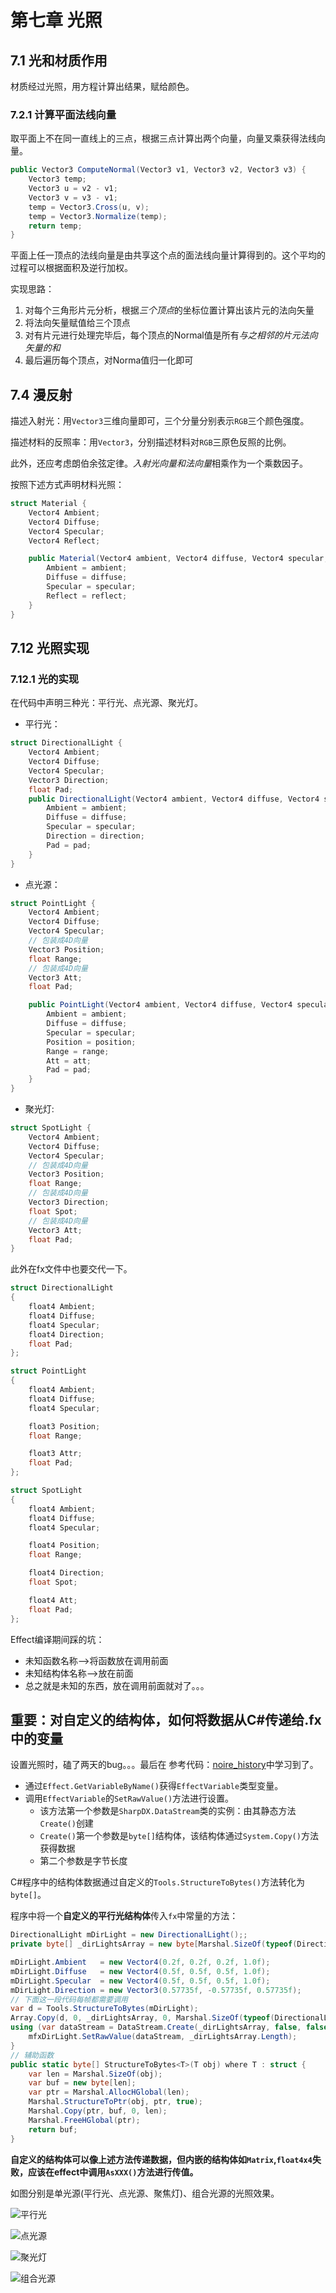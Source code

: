 ﻿# 第七章 光照
## 7.1 光和材质作用
材质经过光照，用方程计算出结果，赋给颜色。
### 7.2.1 计算平面法线向量
取平面上不在同一直线上的三点，根据三点计算出两个向量，向量叉乘获得法线向量。
```csharp
public Vector3 ComputeNormal(Vector3 v1, Vector3 v2, Vector3 v3) {
    Vector3 temp;
    Vector3 u = v2 - v1;
    Vector3 v = v3 - v1;
    temp = Vector3.Cross(u, v);
    temp = Vector3.Normalize(temp);
    return temp;
}
```
平面上任一顶点的法线向量是由共享这个点的面法线向量计算得到的。这个平均的过程可以根据面积及逆行加权。

实现思路：
1. 对每个三角形片元分析，根据*三个顶点*的坐标位置计算出该片元的法向矢量
2. 将法向矢量赋值给三个顶点
3. 对有片元进行处理完毕后，每个顶点的Normal值是所有*与之相邻的片元法向矢量的和*
4. 最后遍历每个顶点，对Norma值归一化即可
## 7.4 漫反射
描述入射光：用`Vector3`三维向量即可，三个分量分别表示`RGB`三个颜色强度。

描述材料的反照率：用`Vector3`，分别描述材料对`RGB`三原色反照的比例。

此外，还应考虑朗伯余弦定律。*入射光向量和法向量*相乘作为一个乘数因子。

按照下述方式声明材料光照：
```csharp
struct Material {
    Vector4 Ambient;
    Vector4 Diffuse;
    Vector4 Specular;
    Vector4 Reflect;

    public Material(Vector4 ambient, Vector4 diffuse, Vector4 specular, Vector4 reflect) {
        Ambient = ambient;
        Diffuse = diffuse;
        Specular = specular;
        Reflect = reflect;
    }
}
```

## 7.12 光照实现
### 7.12.1 光的实现
在代码中声明三种光：平行光、点光源、聚光灯。

- 平行光：
```csharp
struct DirectionalLight {
    Vector4 Ambient;
    Vector4 Diffuse;
    Vector4 Specular;
    Vector3 Direction;
    float Pad;
    public DirectionalLight(Vector4 ambient, Vector4 diffuse, Vector4 specular, Vector3 direction, float pad) {
        Ambient = ambient;
        Diffuse = diffuse;
        Specular = specular;
        Direction = direction;
        Pad = pad;
    }
}
```
- 点光源：
```csharp
struct PointLight {
    Vector4 Ambient;
    Vector4 Diffuse;
    Vector4 Specular;
    // 包装成4D向量
    Vector3 Position;
    float Range;
    // 包装成4D向量
    Vector3 Att;
    float Pad;

    public PointLight(Vector4 ambient, Vector4 diffuse, Vector4 specular, Vector3 position, float range, Vector3 att, float pad) {
        Ambient = ambient;
        Diffuse = diffuse;
        Specular = specular;
        Position = position;
        Range = range;
        Att = att;
        Pad = pad;
    }
}
```
- 聚光灯:
```csharp
struct SpotLight {
    Vector4 Ambient;
    Vector4 Diffuse;
    Vector4 Specular;
    // 包装成4D向量
    Vector3 Position;
    float Range;
    // 包装成4D向量
    Vector3 Direction;
    float Spot;
    // 包装成4D向量
    Vector3 Att;
    float Pad;
}
```

此外在fx文件中也要交代一下。

```cpp
struct DirectionalLight
{
	float4 Ambient;
	float4 Diffuse;
	float4 Specular;
	float4 Direction;
	float Pad;
};

struct PointLight
{
	float4 Ambient;
	float4 Diffuse;
	float4 Specular;

	float3 Position;
	float Range;

	float3 Attr;
	float Pad;
};

struct SpotLight
{
	float4 Ambient;
	float4 Diffuse;
	float4 Specular;

	float4 Position;
	float Range;

	float4 Direction;
	float Spot;

	float4 Att;
	float Pad;
};
```

Effect编译期间踩的坑：
- 未知函数名称—>将函数放在调用前面
- 未知结构体名称—>放在前面
- 总之就是未知的东西，放在调用前面就对了。。。

## 重要：对自定义的结构体，如何将数据从C#传递给.fx中的变量
设置光照时，磕了两天的bug。。。最后在
参考代码：[noire_history](https://github.com/hozuki/noire_history/blob/master/Noire.Graphics.D3D11/FX/BasicEffect11.cs)中学习到了。

- 通过`Effect.GetVariableByName()`获得`EffectVariable`类型变量。
- 调用`EffectVariable`的`SetRawValue()`方法进行设置。
  - 该方法第一个参数是`SharpDX.DataStream`类的实例：由其静态方法`Create()`创建
  - `Create()`第一个参数是`byte[]`结构体，该结构体通过`System.Copy()`方法获得数据
  - 第二个参数是字节长度

C#程序中的结构体数据通过自定义的`Tools.StructureToBytes()`方法转化为`byte[]`。

程序中将一个**自定义的平行光结构体**传入`fx`中常量的方法：
```csharp
DirectionalLight mDirLight = new DirectionalLight();;
private byte[] _dirLightsArray = new byte[Marshal.SizeOf(typeof(DirectionalLight)) * 1];

mDirLight.Ambient   = new Vector4(0.2f, 0.2f, 0.2f, 1.0f);
mDirLight.Diffuse   = new Vector4(0.5f, 0.5f, 0.5f, 1.0f);
mDirLight.Specular  = new Vector4(0.5f, 0.5f, 0.5f, 1.0f);
mDirLight.Direction = new Vector3(0.57735f, -0.57735f, 0.57735f);
// 下面这一段代码每帧都需要调用
var d = Tools.StructureToBytes(mDirLight);
Array.Copy(d, 0, _dirLightsArray, 0, Marshal.SizeOf(typeof(DirectionalLight)));
using (var dataStream = DataStream.Create(_dirLightsArray, false, false)) {
    mfxDirLight.SetRawValue(dataStream, _dirLightsArray.Length);
}
// 辅助函数
public static byte[] StructureToBytes<T>(T obj) where T : struct {
    var len = Marshal.SizeOf(obj);
    var buf = new byte[len];
    var ptr = Marshal.AllocHGlobal(len);
    Marshal.StructureToPtr(obj, ptr, true);
    Marshal.Copy(ptr, buf, 0, len);
    Marshal.FreeHGlobal(ptr);
    return buf;
}

```

**自定义的结构体可以像上述方法传递数据，但内嵌的结构体如`Matrix`,`float4x4`失败，应该在effect中调用`AsXXX()`方法进行传值。**

如图分别是单光源(平行光、点光源、聚焦灯)、组合光源的光照效果。

![平行光](skull_onlyAmbient.png "平行光")

![点光源](skull_onlyPoint.png "点光源")

![聚光灯](skull_onlySpot.png "聚光灯")

![组合光源](skull_allLight.png "组合光源")
